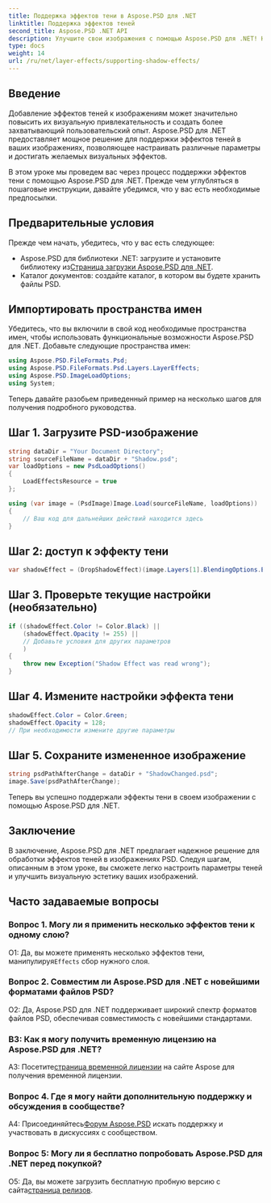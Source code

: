 ```yaml
---
title: Поддержка эффектов тени в Aspose.PSD для .NET
linktitle: Поддержка эффектов теней
second_title: Aspose.PSD .NET API
description: Улучшите свои изображения с помощью Aspose.PSD для .NET! Научитесь поддерживать эффекты теней шаг за шагом. Загрузите сейчас и получите потрясающие визуальные впечатления.
type: docs
weight: 14
url: /ru/net/layer-effects/supporting-shadow-effects/
---
```

## Введение

Добавление эффектов теней к изображениям может значительно повысить их визуальную привлекательность и создать более захватывающий пользовательский опыт. Aspose.PSD для .NET предоставляет мощное решение для поддержки эффектов теней в ваших изображениях, позволяющее настраивать различные параметры и достигать желаемых визуальных эффектов.

В этом уроке мы проведем вас через процесс поддержки эффектов тени с помощью Aspose.PSD для .NET. Прежде чем углубляться в пошаговые инструкции, давайте убедимся, что у вас есть необходимые предпосылки.

## Предварительные условия

Прежде чем начать, убедитесь, что у вас есть следующее:

-  Aspose.PSD для библиотеки .NET: загрузите и установите библиотеку из[Страница загрузки Aspose.PSD для .NET](https://releases.aspose.com/psd/net/).
- Каталог документов: создайте каталог, в котором вы будете хранить файлы PSD.

## Импортировать пространства имен

Убедитесь, что вы включили в свой код необходимые пространства имен, чтобы использовать функциональные возможности Aspose.PSD для .NET. Добавьте следующие пространства имен:

```csharp
using Aspose.PSD.FileFormats.Psd;
using Aspose.PSD.FileFormats.Psd.Layers.LayerEffects;
using Aspose.PSD.ImageLoadOptions;
using System;
```

Теперь давайте разобьем приведенный пример на несколько шагов для получения подробного руководства.

## Шаг 1. Загрузите PSD-изображение

```csharp
string dataDir = "Your Document Directory";
string sourceFileName = dataDir + "Shadow.psd";
var loadOptions = new PsdLoadOptions()
{
    LoadEffectsResource = true
};

using (var image = (PsdImage)Image.Load(sourceFileName, loadOptions))
{
    // Ваш код для дальнейших действий находится здесь
}
```

## Шаг 2: доступ к эффекту тени

```csharp
var shadowEffect = (DropShadowEffect)(image.Layers[1].BlendingOptions.Effects[0]);
```

## Шаг 3. Проверьте текущие настройки (необязательно)

```csharp
if ((shadowEffect.Color != Color.Black) ||
    (shadowEffect.Opacity != 255) ||
    // Добавьте условия для других параметров
    )
{
    throw new Exception("Shadow Effect was read wrong");
}
```

## Шаг 4. Измените настройки эффекта тени

```csharp
shadowEffect.Color = Color.Green;
shadowEffect.Opacity = 128;
// При необходимости измените другие параметры
```

## Шаг 5. Сохраните измененное изображение

```csharp
string psdPathAfterChange = dataDir + "ShadowChanged.psd";
image.Save(psdPathAfterChange);
```

Теперь вы успешно поддержали эффекты тени в своем изображении с помощью Aspose.PSD для .NET.

## Заключение

В заключение, Aspose.PSD для .NET предлагает надежное решение для обработки эффектов теней в изображениях PSD. Следуя шагам, описанным в этом уроке, вы сможете легко настроить параметры теней и улучшить визуальную эстетику ваших изображений.

## Часто задаваемые вопросы

### Вопрос 1. Могу ли я применить несколько эффектов тени к одному слою?

 О1: Да, вы можете применять несколько эффектов тени, манипулируя`Effects` сбор нужного слоя.

### Вопрос 2. Совместим ли Aspose.PSD для .NET с новейшими форматами файлов PSD?

О2: Да, Aspose.PSD для .NET поддерживает широкий спектр форматов файлов PSD, обеспечивая совместимость с новейшими стандартами.

### В3: Как я могу получить временную лицензию на Aspose.PSD для .NET?

 A3: Посетите[страница временной лицензии](https://purchase.aspose.com/temporary-license/) на сайте Aspose для получения временной лицензии.

### Вопрос 4. Где я могу найти дополнительную поддержку и обсуждения в сообществе?

 А4: Присоединяйтесь[Форум Aspose.PSD](https://forum.aspose.com/c/psd/34) искать поддержку и участвовать в дискуссиях с сообществом.

### Вопрос 5: Могу ли я бесплатно попробовать Aspose.PSD для .NET перед покупкой?

 О5: Да, вы можете загрузить бесплатную пробную версию с сайта[страница релизов](https://releases.aspose.com/).